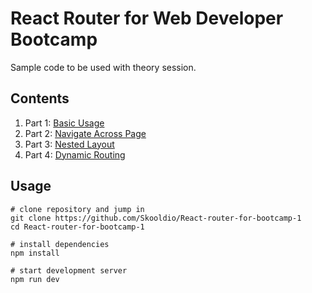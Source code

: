 # React Router for Web Developer Bootcamp

Sample code to be used with theory session.

## Contents

1. Part 1: [Basic Usage](./src/part1-basics)
2. Part 2: [Navigate Across Page](./src/part2-navigate-across-page)
3. Part 3: [Nested Layout](./src/part3-nested-layout)
4. Part 4: [Dynamic Routing](./src/part4-dynamic-routing)

## Usage

```
# clone repository and jump in
git clone https://github.com/Skooldio/React-router-for-bootcamp-1
cd React-router-for-bootcamp-1

# install dependencies
npm install

# start development server
npm run dev
```
